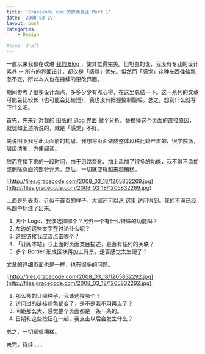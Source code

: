```yaml
---
title: 'Gracecode.com 的界面变迁 Part.1'
date: '2008-03-19'
layout: post
categories:
    - Design

#type: draft
---
```


一直以来我都在改进 [我的 Blog](http://www.gracecode.com) ，使其觉得完美。但坦白的说，我没有专业的设计素养  -- 所有的界面设计，都仅是「感觉」优先。但然而「感觉」这种东西往往飘忽不定，所以本人也在持续的更改界面。

期间参考了很多设计观点，多多少少有点心得，在这里总结一下。这一系列的文章可能会比较长（也可能会比较短），我也没有把握控制篇幅。总之，想到什么就写下什么吧。

首先，先来针对我的 [旧版的 Blog 界面](http://static.gracecode.com) 做个分析。替换掉这个页面的直接原因，就犹如上述所说的，就是「感觉」不好。

先说明下我写此页面前的构思。我想将页面做成整体风格比较严肃的、很学院派，层级清晰，方便阅读。

然而在接下来的一段时间，由于思路变化、加上添加了很多的功能，我不得不添加或删除页面的部分元素。然后，一切就变得越来越糟糕。

![http://files.gracecode.com/2008_03_18/1205832269.jpg](http://files.gracecode.com/2008_03_18/1205832269.jpg)

上面是列表页，近似于首页的样子。大家还可以从 [这里](http://static.gracecode.com) 访问得到。我的不满已经从图中标注了出来。

1. 两个 Logo，我该选择哪个？另外一个有什么特殊的功能吗？
2. 左边的这些文字在讨论什么呢？
3. 这些链接我应该点击哪个？
4. 「订阅本站」与上面的页面类目描述，是否有任何的关联？
5. 多个 Border 形成区块再加上背景，是否感觉太生硬了？

文章的详细页面也是一样，也有很多的问题。

![http://files.gracecode.com/2008_03_18/1205832292.jpg](http://files.gracecode.com/2008_03_18/1205832292.jpg)

1. 那么多的订阅种子，我该选择哪个？
2. 访问过的链接颜色都变了，是不是我不用再点了？
3. 间距那么大，感觉整个页面都是一条一条的。
4. 日期和这些按钮在一起，我点击以后会发生什么？

总之，一切都很糟糕。

未完，待续……
